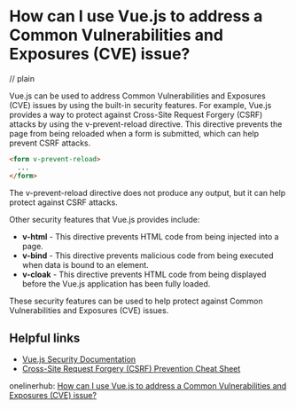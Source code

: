 # How can I use Vue.js to address a Common Vulnerabilities and Exposures (CVE) issue?
// plain

Vue.js can be used to address Common Vulnerabilities and Exposures (CVE) issues by using the built-in security features. For example, Vue.js provides a way to protect against Cross-Site Request Forgery (CSRF) attacks by using the v-prevent-reload directive. This directive prevents the page from being reloaded when a form is submitted, which can help prevent CSRF attacks.

```html
<form v-prevent-reload>
  ...
</form>
```

The v-prevent-reload directive does not produce any output, but it can help protect against CSRF attacks.

Other security features that Vue.js provides include:

- **v-html** - This directive prevents HTML code from being injected into a page.
- **v-bind** - This directive prevents malicious code from being executed when data is bound to an element.
- **v-cloak** - This directive prevents HTML code from being displayed before the Vue.js application has been fully loaded.

These security features can be used to help protect against Common Vulnerabilities and Exposures (CVE) issues.

## Helpful links
- [Vue.js Security Documentation](https://vuejs.org/v2/guide/security.html)
- [Cross-Site Request Forgery (CSRF) Prevention Cheat Sheet](https://cheatsheetseries.owasp.org/cheatsheets/Cross-Site_Request_Forgery_Prevention_Cheat_Sheet.html)

onelinerhub: [How can I use Vue.js to address a Common Vulnerabilities and Exposures (CVE) issue?](https://onelinerhub.com/vue.js/how-can-i-use-vue-js-to-address-a-common-vulnerabilities-and-exposures--cve--issue)